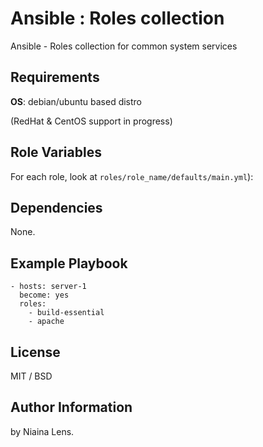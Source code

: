 # Ansible : Roles collection

Ansible - Roles collection for common system services

## Requirements

**OS**: debian/ubuntu based distro

(RedHat & CentOS support in progress)

## Role Variables

For each role, look at `roles/role_name/defaults/main.yml`):

## Dependencies

None.

## Example Playbook

```
- hosts: server-1
  become: yes
  roles:
    - build-essential
    - apache
```

## License

MIT / BSD

## Author Information

by Niaina Lens.